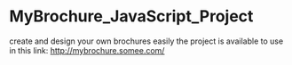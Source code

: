 # MyBrochure_JavaScript_Project
create and design your own brochures easily
the project is available to use in this link:
http://mybrochure.somee.com/
